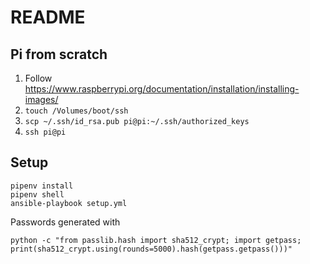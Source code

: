 # README

## Pi from scratch

1. Follow https://www.raspberrypi.org/documentation/installation/installing-images/
2. `touch /Volumes/boot/ssh`
3. `scp ~/.ssh/id_rsa.pub pi@pi:~/.ssh/authorized_keys`
4. `ssh pi@pi`

## Setup

    pipenv install
    pipenv shell
    ansible-playbook setup.yml

Passwords generated with

    python -c "from passlib.hash import sha512_crypt; import getpass; print(sha512_crypt.using(rounds=5000).hash(getpass.getpass()))"
